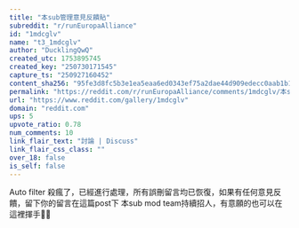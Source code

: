 ```yaml
---
title: "本sub管理意見反饋貼"
subreddit: "r/runEuropaAlliance"
id: "1mdcglv"
name: "t3_1mdcglv"
author: "DucklingQwQ"
created_utc: 1753895745
created_key: "250730171545"
capture_ts: "250927160452"
content_sha256: "95fe3d8fc5b3e1ea5eaa6ed0343ef75a2dae44d909edecc0aab1b11ada6620f9"
permalink: "https://reddit.com/r/runEuropaAlliance/comments/1mdcglv/本sub管理意見反饋貼/"
url: "https://www.reddit.com/gallery/1mdcglv"
domain: "reddit.com"
ups: 5
upvote_ratio: 0.78
num_comments: 10
link_flair_text: "討論 | Discuss"
link_flair_css_class: ""
over_18: false
is_self: false
---
```


Auto filter
殺瘋了，已經進行處理，所有誤刪留言均已恢復，如果有任何意見反饋，留下你的留言在這篇post下
本sub mod team持續招人，有意願的也可以在這裡揮手🙋‍♀️
